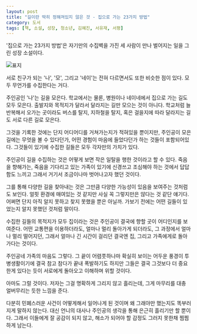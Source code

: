 ```yaml
---
layout: post
title: "길이란 딱히 정해져있지 않은 것 - 집으로 가는 23가지 방법"
category: 도서
tags: [책, 소설, 성장, 청소년, 김혜진, 서유재, 서평]
---
```


'집으로 가는 23가지 방법'은
자기만의 수집벽을 가진 세 사람이 만나 벌어지는 일을 그린 성장 소설이다.

![표지](https://lh3.googleusercontent.com/VOkjK8KMRXe0FfpNe714LOcrgU_ebxf7QBc3xHM3W4XxdD1MQV_HweK7WJWk3_LHzK_6gGjInGa7ag=s480)

서로 친구가 되는 '나', '모', 그리고 '네이'는
전혀 다르면서도 또한 비슷한 점이 있다.
모두 무언가를 수집한다는 거다.

주인공인 '나'는 길을 모은다.
학교에서는 물론, 병원이나 네이네에서 집으로 가는 길도 모두 모은다.
출발지와 목적지가 달라서 달라지는 길만 모으는 것이 아니다.
학교처럼 늘 반복해서 오가는 곳이라도
버스를 탈지, 지하철을 탈지, 혹은 걸을지에 따라 달라지는 길도 서로 다른 길로 모은다.

그것을 기록한 것에는 단지 어디어디를 거쳐가는지가 적혀있을 뿐이지만,
주인공이 모은 길에는 무엇을 볼 수 있다던가,
어떤 경험이 마음에 들었다던가 하는 것들이 포함되어있다.
그것들이 있기에 수집한 길들은 모두 각자만의 가치가 있다.

주인공이 길을 수집하는 것은 어떻게 보면 작은 일탈을 행한 것이라고 할 수 있다.
죽음을 향해가는, 죽음을 기다리고 있는 가족이 있기에
신경쓰고 조심해야 하는 것에서 답답함도 느끼고
그래서 거기서 조금이나마 벗어나고자 했던 것이다.

그를 통해 다양한 길을 찾아내는 것은
그만큼 다양한 가능성이 있음을 보여주는 것처럼도 보인다.
얼핏 환경에 매여있는 것 같지만 사실 꼭 그렇지만은 않다는 것 같단 얘기다.
어쩌면 단지 아직 알지 못하고 찾지 못했을 뿐은 아닐까.
가보기 전에는 어떤 길들이 있었는지 알지 못했던 것처럼 말이다.

수집한 길들의 목적지가 모두 집이라는 것은
주인공이 결국에 향할 곳이 어디인지를 보여준다.
어떤 교통편을 이용하더라도,
얼마나 멀리 돌아가게 되더라도,
그 과정에서 얼마나 멀리 떨어지던,
그래서 얼마나 긴 시간이 걸리던 결국엔 집, 그리고 가족에게로 돌아가다는 것이다.

주인공네 가족의 마음도 그렇다.
그 끝이 어렴풋하나마 확실히 보이는 어두운 풍경이 투병생활이기에
결국 참고 참다가 끝내 폭발하기도 하지만
그들은 결국 그것보다 더 중요한게 있다는 듯이 서로에게 돌아오고 이해하며 위할 것이다.

아마도 그럴 것이다.
저자는 그걸 명확하게 그리지 않고 흘리는데,
그게 마무리를 대충 얼버무리는 듯한 느낌을 준다.

다분히 민폐스러운 사건이 어떻게해서 일어나게 된 것이며 왜 그래야만 했는지도 똑부러지게 말하지 않는다.
대신 언니의 대사나 주인공의 생각을 통해 은근히 흘리기만 할 뿐이다.
그래서 이들에게 잘 공감이 되지 않고,
해소가 되어야 할 감정도 그러지 못한채 찜찜하게 남는다.
